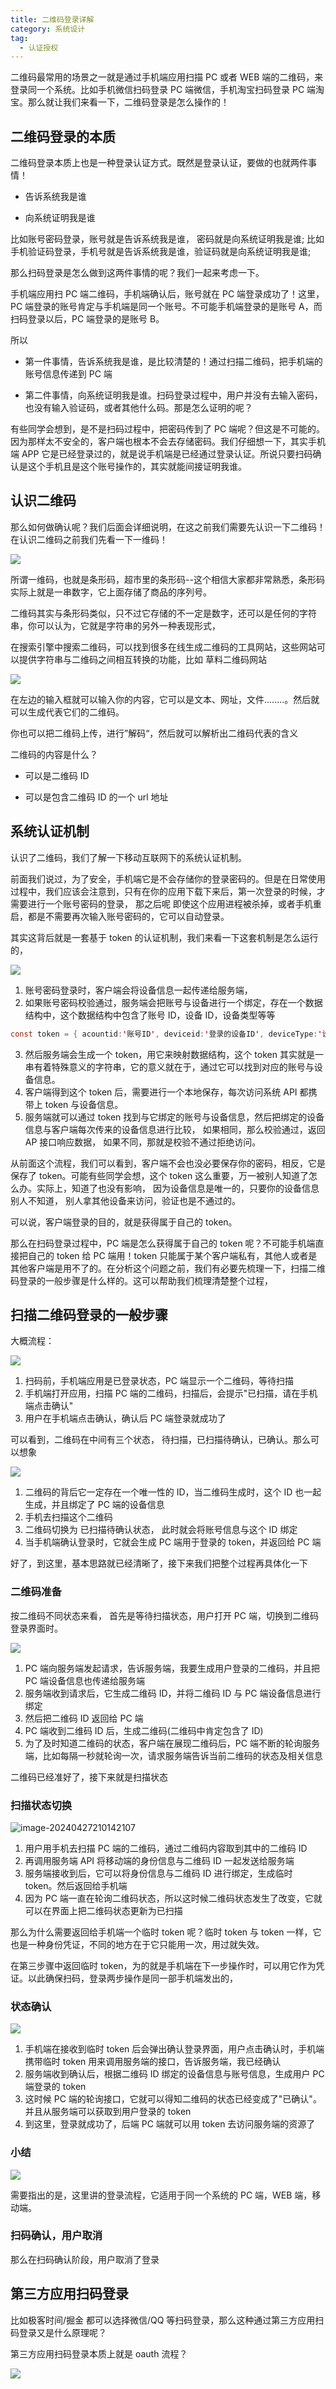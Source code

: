 ```yaml
---
title: 二维码登录详解
category: 系统设计
tag:
  - 认证授权
---
```




二维码最常用的场景之一就是通过手机端应用扫描 PC 或者 WEB 端的二维码，来登录同一个系统。比如手机微信扫码登录 PC 端微信，手机淘宝扫码登录 PC 端淘宝。那么就让我们来看一下，二维码登录是怎么操作的！

 

## 二维码登录的本质

二维码登录本质上也是一种登录认证方式。既然是登录认证，要做的也就两件事情！

- 告诉系统我是谁

- 向系统证明我是谁

比如账号密码登录，账号就是告诉系统我是谁， 密码就是向系统证明我是谁; 比如手机验证码登录，手机号就是告诉系统我是谁，验证码就是向系统证明我是谁;

 

那么扫码登录是怎么做到这两件事情的呢？我们一起来考虑一下。

手机端应用扫 PC 端二维码，手机端确认后，账号就在 PC 端登录成功了！这里，PC 端登录的账号肯定与手机端是同一个账号。不可能手机端登录的是账号 A，而扫码登录以后，PC 端登录的是账号 B。

 

所以

- 第一件事情，告诉系统我是谁，是比较清楚的！通过扫描二维码，把手机端的账号信息传递到 PC 端

- 第二件事情，向系统证明我是谁。扫码登录过程中，用户并没有去输入密码，也没有输入验证码，或者其他什么码。那是怎么证明的呢？

 

有些同学会想到，是不是扫码过程中，把密码传到了 PC 端呢？但这是不可能的。因为那样太不安全的，客户端也根本不会去存储密码。我们仔细想一下，其实手机端 APP 它是已经登录过的，就是说手机端是已经通过登录认证。所说只要扫码确认是这个手机且是这个账号操作的，其实就能间接证明我谁。

 

## 认识二维码

那么如何做确认呢？我们后面会详细说明，在这之前我们需要先认识一下二维码！在认识二维码之前我们先看一下一维码！

![](https://seven97-blog.oss-cn-hangzhou.aliyuncs.com/imgs/202404272100373.png)

所谓一维码，也就是条形码，超市里的条形码--这个相信大家都非常熟悉，条形码实际上就是一串数字，它上面存储了商品的序列号。

 

二维码其实与条形码类似，只不过它存储的不一定是数字，还可以是任何的字符串，你可以认为，它就是字符串的另外一种表现形式，

 

在搜索引擎中搜索二维码，可以找到很多在线生成二维码的工具网站，这些网站可以提供字符串与二维码之间相互转换的功能，比如 草料二维码网站

![](https://seven97-blog.oss-cn-hangzhou.aliyuncs.com/imgs/202404272101402.png)

在左边的输入框就可以输入你的内容，它可以是文本、网址，文件........。然后就可以生成代表它们的二维码。

你也可以把二维码上传，进行”解码“，然后就可以解析出二维码代表的含义

 

二维码的内容是什么？

- 可以是二维码 ID

- 可以是包含二维码 ID 的一个 url 地址

 

## 系统认证机制

认识了二维码，我们了解一下移动互联网下的系统认证机制。

 

前面我们说过，为了安全，手机端它是不会存储你的登录密码的。但是在日常使用过程中，我们应该会注意到，只有在你的应用下载下来后，第一次登录的时候，才需要进行一个账号密码的登录， 那之后呢 即使这个应用进程被杀掉，或者手机重启，都是不需要再次输入账号密码的，它可以自动登录。

 

其实这背后就是一套基于 token 的认证机制，我们来看一下这套机制是怎么运行的，

![](https://seven97-blog.oss-cn-hangzhou.aliyuncs.com/imgs/202404272101877.png)

1. 账号密码登录时，客户端会将设备信息一起传递给服务端，
2. 如果账号密码校验通过，服务端会把账号与设备进行一个绑定，存在一个数据结构中，这个数据结构中包含了账号 ID，设备 ID，设备类型等等

```java
const token = { acountid:'账号ID', deviceid:'登录的设备ID', deviceType:'设备类型，如 iso,android,pc......',}
```

3. 然后服务端会生成一个 token，用它来映射数据结构，这个 token 其实就是一串有着特殊意义的字符串，它的意义就在于，通过它可以找到对应的账号与设备信息。
4. 客户端得到这个 token 后，需要进行一个本地保存，每次访问系统 API 都携带上 token 与设备信息。
5. 服务端就可以通过 token 找到与它绑定的账号与设备信息，然后把绑定的设备信息与客户端每次传来的设备信息进行比较， 如果相同，那么校验通过，返回 AP 接口响应数据， 如果不同，那就是校验不通过拒绝访问。

从前面这个流程，我们可以看到，客户端不会也没必要保存你的密码，相反，它是保存了 token。可能有些同学会想，这个 token 这么重要，万一被别人知道了怎么办。实际上，知道了也没有影响， 因为设备信息是唯一的，只要你的设备信息别人不知道， 别人拿其他设备来访问，验证也是不通过的。

 

可以说，客户端登录的目的，就是获得属于自己的 token。

 

那么在扫码登录过程中，PC 端是怎么获得属于自己的 token 呢？不可能手机端直接把自己的 token 给 PC 端用！token 只能属于某个客户端私有，其他人或者是其他客户端是用不了的。在分析这个问题之前，我们有必要先梳理一下，扫描二维码登录的一般步骤是什么样的。这可以帮助我们梳理清楚整个过程，

 

## 扫描二维码登录的一般步骤

 

大概流程：

![](https://seven97-blog.oss-cn-hangzhou.aliyuncs.com/imgs/202404272101225.png)

1. 扫码前，手机端应用是已登录状态，PC 端显示一个二维码，等待扫描
2. 手机端打开应用，扫描 PC 端的二维码，扫描后，会提示"已扫描，请在手机端点击确认"
3. 用户在手机端点击确认，确认后 PC 端登录就成功了

 

可以看到，二维码在中间有三个状态， 待扫描，已扫描待确认，已确认。那么可以想象

![](https://seven97-blog.oss-cn-hangzhou.aliyuncs.com/imgs/202404272101288.png)

1. 二维码的背后它一定存在一个唯一性的 ID，当二维码生成时，这个 ID 也一起生成，并且绑定了 PC 端的设备信息
2. 手机去扫描这个二维码
3. 二维码切换为 已扫描待确认状态， 此时就会将账号信息与这个 ID 绑定
4. 当手机端确认登录时，它就会生成 PC 端用于登录的 token，并返回给 PC 端

 

好了，到这里，基本思路就已经清晰了，接下来我们把整个过程再具体化一下

 

### 二维码准备

按二维码不同状态来看， 首先是等待扫描状态，用户打开 PC 端，切换到二维码登录界面时。

![](https://seven97-blog.oss-cn-hangzhou.aliyuncs.com/imgs/202404272101281.png)

1. PC 端向服务端发起请求，告诉服务端，我要生成用户登录的二维码，并且把 PC 端设备信息也传递给服务端
2. 服务端收到请求后，它生成二维码 ID，并将二维码 ID 与 PC 端设备信息进行绑定
3. 然后把二维码 ID 返回给 PC 端
4. PC 端收到二维码 ID 后，生成二维码(二维码中肯定包含了 ID)
5. 为了及时知道二维码的状态，客户端在展现二维码后，PC 端不断的轮询服务端，比如每隔一秒就轮询一次，请求服务端告诉当前二维码的状态及相关信息

 

二维码已经准好了，接下来就是扫描状态

 

### 扫描状态切换

![image-20240427210142107](https://seven97-blog.oss-cn-hangzhou.aliyuncs.com/imgs/202404272101159.png)

1. 用户用手机去扫描 PC 端的二维码，通过二维码内容取到其中的二维码 ID
2. 再调用服务端 API 将移动端的身份信息与二维码 ID 一起发送给服务端
3. 服务端接收到后，它可以将身份信息与二维码 ID 进行绑定，生成临时 token。然后返回给手机端
4. 因为 PC 端一直在轮询二维码状态，所以这时候二维码状态发生了改变，它就可以在界面上把二维码状态更新为已扫描

 

那么为什么需要返回给手机端一个临时 token 呢？临时 token 与 token 一样，它也是一种身份凭证，不同的地方在于它只能用一次，用过就失效。

在第三步骤中返回临时 token，为的就是手机端在下一步操作时，可以用它作为凭证。以此确保扫码，登录两步操作是同一部手机端发出的，

 

### 状态确认

![](https://seven97-blog.oss-cn-hangzhou.aliyuncs.com/imgs/202404272101397.png)

1. 手机端在接收到临时 token 后会弹出确认登录界面，用户点击确认时，手机端携带临时 token 用来调用服务端的接口，告诉服务端，我已经确认
2. 服务端收到确认后，根据二维码 ID 绑定的设备信息与账号信息，生成用户 PC 端登录的 token
3. 这时候 PC 端的轮询接口，它就可以得知二维码的状态已经变成了"已确认"。并且从服务端可以获取到用户登录的 token
4. 到这里，登录就成功了，后端 PC 端就可以用 token 去访问服务端的资源了

 

### 小结

![](https://seven97-blog.oss-cn-hangzhou.aliyuncs.com/imgs/202404272101663.png)

需要指出的是，这里讲的登录流程，它适用于同一个系统的 PC 端，WEB 端，移动端。

 

### 扫码确认，用户取消

 那么在扫码确认阶段，用户取消了登录

 

 

## 第三方应用扫码登录

比如极客时间/掘金 都可以选择微信/QQ 等扫码登录，那么这种通过第三方应用扫码登录又是什么原理呢？

第三方应用扫码登录本质上就是 oauth 流程？

![](https://seven97-blog.oss-cn-hangzhou.aliyuncs.com/imgs/202404272102455.png)

 

